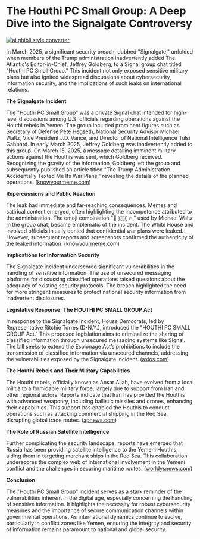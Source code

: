 # The Houthi PC Small Group: A Deep Dive into the Signalgate Controversy

[![ai ghibli style converter](https://i.imgur.com/dwt8Y5G.gif)](https://witbeam.net/slzx)

In March 2025, a significant security breach, dubbed "Signalgate," unfolded when members of the Trump administration inadvertently added The Atlantic's Editor-in-Chief, Jeffrey Goldberg, to a Signal group chat titled "Houthi PC Small Group." This incident not only exposed sensitive military plans but also ignited widespread discussions about cybersecurity, information security, and the implications of such leaks on international relations.

**The Signalgate Incident**

The "Houthi PC Small Group" was a private Signal chat intended for high-level discussions among U.S. officials regarding operations against the Houthi rebels in Yemen. The group included prominent figures such as Secretary of Defense Pete Hegseth, National Security Advisor Michael Waltz, Vice President J.D. Vance, and Director of National Intelligence Tulsi Gabbard. In early March 2025, Jeffrey Goldberg was inadvertently added to this group. On March 15, 2025, a message detailing imminent military actions against the Houthis was sent, which Goldberg received. Recognizing the gravity of the information, Goldberg left the group and subsequently published an article titled "The Trump Administration Accidentally Texted Me Its War Plans," revealing the details of the planned operations. ([knowyourmeme.com](https://knowyourmeme.com/memes/events/signalgate-pete-hegseths-houthi-pc-small-group?utm_source=openai))

**Repercussions and Public Reaction**

The leak had immediate and far-reaching consequences. Memes and satirical content emerged, often highlighting the incompetence attributed to the administration. The emoji combination "👊 🇺🇸 🔥," used by Michael Waltz in the group chat, became emblematic of the incident. The White House and involved officials initially denied that confidential war plans were leaked. However, subsequent reports and screenshots confirmed the authenticity of the leaked information. ([knowyourmeme.com](https://knowyourmeme.com/memes/events/signalgate-pete-hegseths-houthi-pc-small-group?utm_source=openai))

**Implications for Information Security**

The Signalgate incident underscored significant vulnerabilities in the handling of sensitive information. The use of unsecured messaging platforms for discussing classified operations raised questions about the adequacy of existing security protocols. The breach highlighted the need for more stringent measures to protect national security information from inadvertent disclosures.

**Legislative Response: The HOUTHI PC SMALL GROUP Act**

In response to the Signalgate incident, House Democrats, led by Representative Ritchie Torres (D-N.Y.), introduced the "HOUTHI PC SMALL GROUP Act." This proposed legislation aims to criminalize the sharing of classified information through unsecured messaging systems like Signal. The bill seeks to extend the Espionage Act’s prohibitions to include the transmission of classified information via unsecured channels, addressing the vulnerabilities exposed by the Signalgate incident. ([axios.com](https://www.axios.com/2025/03/26/houthi-small-group-act-house-democrat-signal?utm_source=openai))

**The Houthi Rebels and Their Military Capabilities**

The Houthi rebels, officially known as Ansar Allah, have evolved from a local militia to a formidable military force, largely due to support from Iran and other regional actors. Reports indicate that Iran has provided the Houthis with advanced weaponry, including ballistic missiles and drones, enhancing their capabilities. This support has enabled the Houthis to conduct operations such as attacking commercial shipping in the Red Sea, disrupting global trade routes. ([apnews.com](https://apnews.com/article/2368b285b8872d08008998cbb8453a2a?utm_source=openai))

**The Role of Russian Satellite Intelligence**

Further complicating the security landscape, reports have emerged that Russia has been providing satellite intelligence to the Yemeni Houthis, aiding them in targeting merchant ships in the Red Sea. This collaboration underscores the complex web of international involvement in the Yemeni conflict and the challenges in securing maritime routes. ([worldysnews.com](https://www.worldysnews.com/russia-has-been-offering-satellite-tv-for-pc-information-to-the-yemeni-houthis-on-their-moves-on-service-provider-ships/?utm_source=openai))

**Conclusion**

The "Houthi PC Small Group" incident serves as a stark reminder of the vulnerabilities inherent in the digital age, especially concerning the handling of sensitive information. It highlights the necessity for robust cybersecurity measures and the importance of secure communication channels within governmental operations. As international dynamics continue to evolve, particularly in conflict zones like Yemen, ensuring the integrity and security of information remains paramount to national and global security.